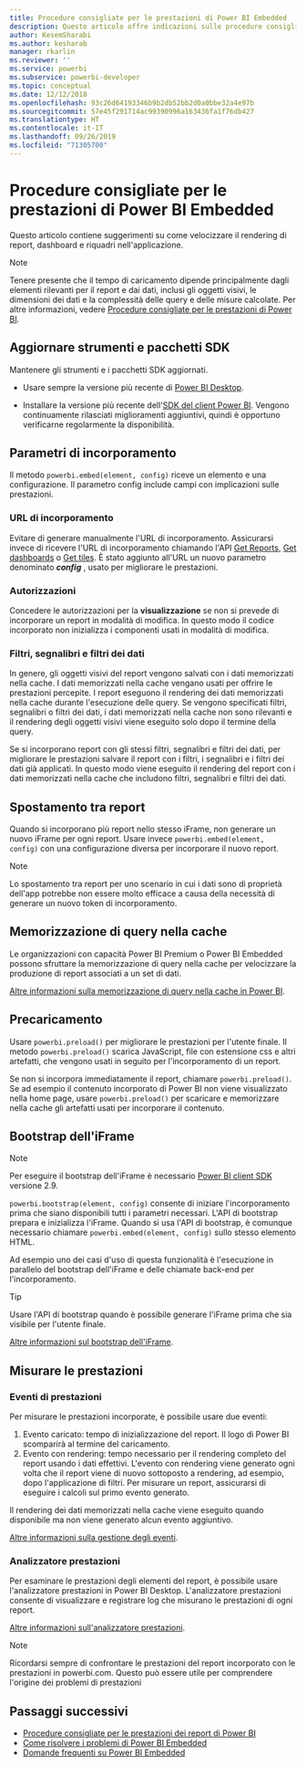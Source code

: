 ```yaml
---
title: Procedure consigliate per le prestazioni di Power BI Embedded
description: Questo articolo offre indicazioni sulle procedure consigliate per l'analisi incorporata
author: KesemSharabi
ms.author: kesharab
manager: rkarlin
ms.reviewer: ''
ms.service: powerbi
ms.subservice: powerbi-developer
ms.topic: conceptual
ms.date: 12/12/2018
ms.openlocfilehash: 93c26d64193346b9b2db52bb2d0a0bbe32a4e97b
ms.sourcegitcommit: 57e45f291714ac99390996a163436fa1f76db427
ms.translationtype: HT
ms.contentlocale: it-IT
ms.lasthandoff: 09/26/2019
ms.locfileid: "71305700"
---
```

# <a name="power-bi-embedded-performance-best-practices"></a>Procedure consigliate per le prestazioni di Power BI Embedded

Questo articolo contiene suggerimenti su come velocizzare il rendering di report, dashboard e riquadri nell'applicazione.

> [!Note]
> Tenere presente che il tempo di caricamento dipende principalmente dagli elementi rilevanti per il report e dai dati, inclusi gli oggetti visivi, le dimensioni dei dati e la complessità delle query e delle misure calcolate. Per altre informazioni, vedere [Procedure consigliate per le prestazioni di Power BI](../power-bi-reports-performance.md).

## <a name="update-tools-and-sdk-packages"></a>Aggiornare strumenti e pacchetti SDK

Mantenere gli strumenti e i pacchetti SDK aggiornati.

* Usare sempre la versione più recente di [Power BI Desktop](https://powerbi.microsoft.com/desktop/).

* Installare la versione più recente dell'[SDK del client Power BI](https://github.com/Microsoft/PowerBI-JavaScript). Vengono continuamente rilasciati miglioramenti aggiuntivi, quindi è opportuno verificarne regolarmente la disponibilità.

## <a name="embed-parameters"></a>Parametri di incorporamento

Il metodo `powerbi.embed(element, config)` riceve un elemento e una configurazione. Il parametro config include campi con implicazioni sulle prestazioni.

### <a name="embed-url"></a>URL di incorporamento

Evitare di generare manualmente l'URL di incorporamento. Assicurarsi invece di ricevere l'URL di incorporamento chiamando l'API [Get Reports](/rest/api/power-bi/reports/getreportsingroup), [Get dashboards](/rest/api/power-bi/dashboards/getdashboardsingroup) o [Get tiles](/rest/api/power-bi/dashboards/gettilesingroup). È stato aggiunto all'URL un nuovo parametro denominato **_config_** , usato per migliorare le prestazioni.

### <a name="permissions"></a>Autorizzazioni

Concedere le autorizzazioni per la **visualizzazione** se non si prevede di incorporare un report in modalità di modifica. In questo modo il codice incorporato non inizializza i componenti usati in modalità di modifica.

### <a name="filters-bookmarks-and-slicers"></a>Filtri, segnalibri e filtri dei dati

In genere, gli oggetti visivi del report vengono salvati con i dati memorizzati nella cache. I dati memorizzati nella cache vengano usati per offrire le prestazioni percepite. I report eseguono il rendering dei dati memorizzati nella cache durante l'esecuzione delle query. Se vengono specificati filtri, segnalibri o filtri dei dati, i dati memorizzati nella cache non sono rilevanti e il rendering degli oggetti visivi viene eseguito solo dopo il termine della query.

Se si incorporano report con gli stessi filtri, segnalibri e filtri dei dati, per migliorare le prestazioni salvare il report con i filtri, i segnalibri e i filtri dei dati già applicati. In questo modo viene eseguito il rendering del report con i dati memorizzati nella cache che includono filtri, segnalibri e filtri dei dati.

## <a name="switching-between-reports"></a>Spostamento tra report

Quando si incorporano più report nello stesso iFrame, non generare un nuovo iFrame per ogni report. Usare invece `powerbi.embed(element, config)` con una configurazione diversa per incorporare il nuovo report.

> [!NOTE]
> Lo spostamento tra report per uno scenario in cui i dati sono di proprietà dell'app potrebbe non essere molto efficace a causa della necessità di generare un nuovo token di incorporamento.

## <a name="query-caching"></a>Memorizzazione di query nella cache

Le organizzazioni con capacità Power BI Premium o Power BI Embedded possono sfruttare la memorizzazione di query nella cache per velocizzare la produzione di report associati a un set di dati.

[Altre informazioni sulla memorizzazione di query nella cache in Power BI](../power-bi-query-caching.md).

## <a name="preload"></a>Precaricamento

Usare `powerbi.preload()` per migliorare le prestazioni per l'utente finale. Il metodo `powerbi.preload()` scarica JavaScript, file con estensione css e altri artefatti, che vengono usati in seguito per l'incorporamento di un report.

Se non si incorpora immediatamente il report, chiamare `powerbi.preload()`. Se ad esempio il contenuto incorporato di Power BI non viene visualizzato nella home page, usare `powerbi.preload()` per scaricare e memorizzare nella cache gli artefatti usati per incorporare il contenuto.

## <a name="bootstrapping-the-iframe"></a>Bootstrap dell'iFrame

> [!NOTE]
> Per eseguire il bootstrap dell'iFrame è necessario [Power BI client SDK](https://github.com/Microsoft/PowerBI-JavaScript) versione 2.9.

`powerbi.bootstrap(element, config)` consente di iniziare l'incorporamento prima che siano disponibili tutti i parametri necessari. L'API di bootstrap prepara e inizializza l'iFrame.
Quando si usa l'API di bootstrap, è comunque necessario chiamare `powerbi.embed(element, config)` sullo stesso elemento HTML.

Ad esempio uno dei casi d'uso di questa funzionalità è l'esecuzione in parallelo del bootstrap dell'iFrame e delle chiamate back-end per l'incorporamento.
> [!TIP]
> Usare l'API di bootstrap quando è possibile generare l'iFrame prima che sia visibile per l'utente finale.

[Altre informazioni sul bootstrap dell'iFrame](https://github.com/Microsoft/PowerBI-JavaScript/wiki/Bootstrap-For-Better-Performance).

## <a name="measure-performance"></a>Misurare le prestazioni

### <a name="performance-events"></a>Eventi di prestazioni

Per misurare le prestazioni incorporate, è possibile usare due eventi:

1. Evento caricato: tempo di inizializzazione del report. Il logo di Power BI scomparirà al termine del caricamento.
2. Evento con rendering: tempo necessario per il rendering completo del report usando i dati effettivi. L'evento con rendering viene generato ogni volta che il report viene di nuovo sottoposto a rendering, ad esempio, dopo l'applicazione di filtri. Per misurare un report, assicurarsi di eseguire i calcoli sul primo evento generato.

Il rendering dei dati memorizzati nella cache viene eseguito quando disponibile ma non viene generato alcun evento aggiuntivo.

[Altre informazioni sulla gestione degli eventi](https://github.com/Microsoft/PowerBI-JavaScript/wiki/Handling-Events).

### <a name="performance-analyzer"></a>Analizzatore prestazioni

Per esaminare le prestazioni degli elementi del report, è possibile usare l'analizzatore prestazioni in Power BI Desktop.
L'analizzatore prestazioni consente di visualizzare e registrare log che misurano le prestazioni di ogni report.

[Altre informazioni sull'analizzatore prestazioni](../desktop-performance-analyzer.md).

> [!NOTE]
> Ricordarsi sempre di confrontare le prestazioni del report incorporato con le prestazioni in powerbi.com. Questo può essere utile per comprendere l'origine dei problemi di prestazioni

## <a name="next-steps"></a>Passaggi successivi

* [Procedure consigliate per le prestazioni dei report di Power BI](../power-bi-reports-performance.md)
* [Come risolvere i problemi di Power BI Embedded](embedded-troubleshoot.md)
* [Domande frequenti su Power BI Embedded](embedded-faq.md)
